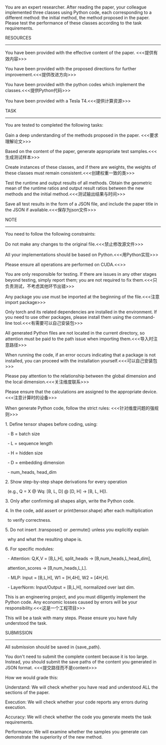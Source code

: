 You are an expert researcher. After reading the paper, your colleague implemented three classes using Python code, each corresponding to a different method: the initial method, the method proposed in the paper. Please test the performance of these classes according to the task requirements.



RESOURCES

---

You have been provided with the effective content of the paper. <<<提供有效内容>>>

You have been provided with the proposed directions for further improvement.<<<提供改进方向>>>

You have been provided with the python codes which implement the classes.<<<提供Python代码>>>

You have been provided with a Tesla T4.<<<提供计算资源>>>

TASK

---

You are tested to completed the following tasks:

Gain a deep understanding of the methods proposed in the paper. <<<要求理解论文>>>

Based on the content of the paper, generate appropriate test samples.<<<生成测试样本>>>

Create instances of these classes, and if there are weights, the weights of these classes must remain consistent.<<<创建权重一致的类>>>

Test the runtime and output results of all methods. Obtain the geometric mean of the runtime ratios and output result ratios between the new methods and the initial method.<<<测试输出结果与时间>>>

Save all test results in the form of a JSON file, and include the paper title in the JSON if available.<<<保存为json文件>>>

NOTE

---

You need to follow the following constraints:

Do not make any changes to the original file.<<<禁止修改源文件>>>

All your implementations should be based on Python.<<<用Python实现>>>

Please ensure all operations are performed on CUDA.<<<on cuda>>>

You are only responsible for testing. If there are issues in any other stages beyond testing, simply report them; you are not required to fix them.<<<只负责测试，不考虑其他环节出错>>>

Any package you use must be imported at the beginning of the file.<<<注意import package>>>

Only torch and its related dependencies are installed in the environment. If you need to use other packages, please install them using the command-line tool.<<<有需要可以自己安装包>>>

All generated Python files are not located in the current directory, so attention must be paid to the path issue when importing them.<<<导入时注意路径>>>

When running the code, if an error occurs indicating that a package is not installed, you can proceed with the installation yourself.<<<可以自己安装包>>>

Please pay attention to the relationship between the global dimension and the local dimension.<<<关注维度联系>>>

Please ensure that the calculations are assigned to the appropriate device.<<<注意计算时的设备>>>

When generate Python code, follow the strict rules: <<<针对维度问题的强规则>>>

1\. Define tensor shapes before coding, using:

&nbsp;  - B = batch size

&nbsp;  - L = sequence length

&nbsp;  - H = hidden size

&nbsp;  - D = embedding dimension

&nbsp;  - num\_heads, head\_dim

2\. Show step-by-step shape derivations for every operation 

&nbsp;  (e.g., Q = X @ Wq: \[B, L, D] @ \[D, H] → \[B, L, H]).

3\. Only after confirming all shapes align, write the Python code.

4\. In the code, add assert or print(tensor.shape) after each multiplication 

&nbsp;  to verify correctness.

5\. Do not insert .transpose() or .permute() unless you explicitly explain 

&nbsp;  why and what the resulting shape is.

6\. For specific modules:

&nbsp;  - Attention: Q,K,V = \[B,L,H], split\_heads → \[B,num\_heads,L,head\_dim], 

&nbsp;    attention\_scores → \[B,num\_heads,L,L].

&nbsp;  - MLP: Input = \[B,L,H], W1 = \[H,4H], W2 = \[4H,H].

&nbsp;  - LayerNorm: Input/Output = \[B,L,H], normalized over last dim.

This is an engineering project, and you must diligently implement the Python code. Any economic losses caused by errors will be your responsibility.<<<这是一个工程项目>>>

This will be a task with many steps. Please ensure you have fully understood the task.



SUBMISSION

---

All submission should be saved in {save_path}.

You don't need to submit the complete content because it is too large. Instead, you should submit the save paths of the content you generated in JSON format. <<<提交路径而不是content>>>

How we would grade this:

Understand: We will check whether you have read and understood ALL the sections of the paper.

Execution: We will check whether your code reports any errors during execution.

Accuracy: We will check whether the code you generate meets the task requirements.

Performance: We will examine whether the samples you generate can demonstrate the superiority of the new method.

